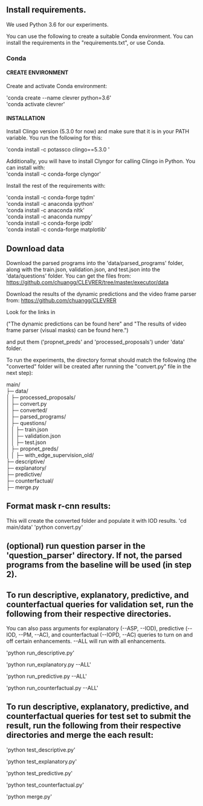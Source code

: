 ## Install requirements.
We used Python 3.6 for our experiments.

You can use the following to create a suitable Conda environment.
You can install the requirements in the "requirements.txt", or use Conda.
### Conda
#### CREATE ENVIRONMENT  
Create and activate Conda environment:  

'conda create --name clevrer python=3.6'  
'conda activate clevrer'  

#### INSTALLATION  
Install Clingo version (5.3.0 for now) and make sure that it is in your PATH variable. You run the following for this:  

'conda install -c potassco clingo==5.3.0 '  

Additionally, you will have to install Clyngor for calling Clingo in Python. You can install with:  
'conda install -c conda-forge clyngor'  

Install the rest of the requirements with:  

'conda install -c conda-forge tqdm'  
'conda install -c anaconda ipython'  
'conda install -c anaconda nltk'  
'conda install -c anaconda numpy'  
'conda install -c conda-forge ipdb'  
'conda install -c conda-forge matplotlib'  
## Download data  

Download the parsed programs into the 'data/parsed_programs' folder, along with the train.json, validation.json, and test.json into the 'data/questions' folder. You can get the files from:
https://github.com/chuangg/CLEVRER/tree/master/executor/data

Download the results of the dynamic predictions and the video frame parser from:
https://github.com/chuangg/CLEVRER

Look for the links in

("The dynamic predictions can be found here"
and
"The results of video frame parser (visual masks) can be found here.")

and put them ('propnet_preds' and 'processed_proposals') under 'data' folder.

To run the experiments, the directory format should match the following (the "converted" folder will be created after running the "convert.py" file in the next step):

main/  
├─ data/  
│  ├─ processed\_proposals/  
│  ├─ convert.py  
│  ├─ converted/  
│  ├─ parsed\_programs/  
│  ├─ questions/  
│  │  ├─ train.json  
│  │  ├─ validation.json  
│  │  ├─ test.json  
│  ├─ propnet_preds/  
│  │  ├─ with\_edge\_supervision\_old/  
├─ descriptive/  
├─ explanatory/  
├─ predictive/  
├─ counterfactual/  
├─ merge.py  

## Format mask r-cnn results:
This will create the converted folder and populate it with IOD results.
'cd main/data'
'python convert.py'

## (optional) run question parser in the 'question_parser' directory. If not, the parsed programs from the baseline will be used (in step 2).

## To run descriptive, explanatory, predictive, and counterfactual queries for validation set, run the following from their respective directories.
You can also pass arguments for explanatory (--ASP, --IOD), predictive (--IOD, --PM, --AC), and counterfactual (--IOPD, --AC) queries to turn on and off certain enhancements. --ALL will run with all enhancements.

'python run_descriptive.py'

'python run_explanatory.py --ALL'

'python run_predictive.py --ALL'

'python run_counterfactual.py --ALL'

## To run descriptive, explanatory, predictive, and counterfactual queries for test set to submit the result, run the following from their respective directories and merge the each result:

'python test_descriptive.py'

'python test_explanatory.py'

'python test_predictive.py'

'python test_counterfactual.py'

'python merge.py'

